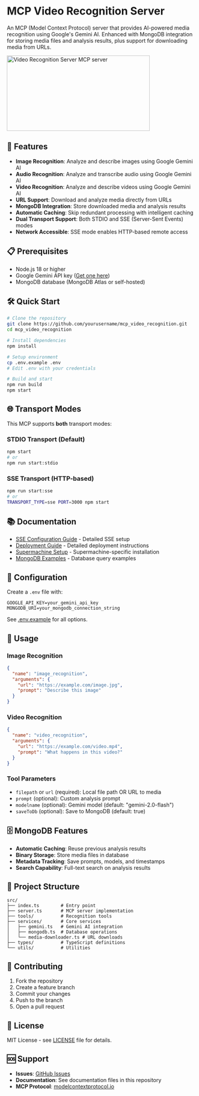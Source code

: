 # MCP Video Recognition Server

An MCP (Model Context Protocol) server that provides AI-powered media recognition using Google's Gemini AI. Enhanced with MongoDB integration for storing media files and analysis results, plus support for downloading media from URLs.

<a href="https://glama.ai/mcp/servers/@mario-andreschak/mcp_video_recognition">
  <img width="380" height="200" src="https://glama.ai/mcp/servers/@mario-andreschak/mcp_video_recognition/badge" alt="Video Recognition Server MCP server" />
</a>

## 🚀 Features

- **Image Recognition**: Analyze and describe images using Google Gemini AI
- **Audio Recognition**: Analyze and transcribe audio using Google Gemini AI  
- **Video Recognition**: Analyze and describe videos using Google Gemini AI
- **URL Support**: Download and analyze media directly from URLs
- **MongoDB Integration**: Store downloaded media and analysis results
- **Automatic Caching**: Skip redundant processing with intelligent caching
- **Dual Transport Support**: Both STDIO and SSE (Server-Sent Events) modes
- **Network Accessible**: SSE mode enables HTTP-based remote access

## 📋 Prerequisites

- Node.js 18 or higher
- Google Gemini API key ([Get one here](https://makersuite.google.com/app/apikey))
- MongoDB database (MongoDB Atlas or self-hosted)

## 🛠️ Quick Start

```bash
# Clone the repository
git clone https://github.com/yourusername/mcp_video_recognition.git
cd mcp_video_recognition

# Install dependencies
npm install

# Setup environment
cp .env.example .env
# Edit .env with your credentials

# Build and start
npm run build
npm start
```

## 🌐 Transport Modes

This MCP supports **both** transport modes:

### STDIO Transport (Default)
```bash
npm start
# or
npm run start:stdio
```

### SSE Transport (HTTP-based)
```bash
npm run start:sse
# or
TRANSPORT_TYPE=sse PORT=3000 npm start
```

## 📚 Documentation

- [SSE Configuration Guide](./SSE_CONFIGURATION.md) - Detailed SSE setup
- [Deployment Guide](./DEPLOYMENT.md) - Detailed deployment instructions
- [Supermachine Setup](./SUPERMACHINE_SETUP.md) - Supermachine-specific installation
- [MongoDB Examples](./examples/mongodb-examples.md) - Database query examples

## 🔧 Configuration

Create a `.env` file with:
```env
GOOGLE_API_KEY=your_gemini_api_key
MONGODB_URI=your_mongodb_connection_string
```

See [.env.example](./.env.example) for all options.

## 🎯 Usage

### Image Recognition
```json
{
  "name": "image_recognition",
  "arguments": {
    "url": "https://example.com/image.jpg",
    "prompt": "Describe this image"
  }
}
```

### Video Recognition
```json
{
  "name": "video_recognition",
  "arguments": {
    "url": "https://example.com/video.mp4",
    "prompt": "What happens in this video?"
  }
}
```

### Tool Parameters

- `filepath` or `url` (required): Local file path OR URL to media
- `prompt` (optional): Custom analysis prompt
- `modelname` (optional): Gemini model (default: "gemini-2.0-flash")
- `saveToDb` (optional): Save to MongoDB (default: true)

## 🗄️ MongoDB Features

- **Automatic Caching**: Reuse previous analysis results
- **Binary Storage**: Store media files in database
- **Metadata Tracking**: Save prompts, models, and timestamps
- **Search Capability**: Full-text search on analysis results

## 📁 Project Structure

```
src/
├── index.ts        # Entry point
├── server.ts       # MCP server implementation
├── tools/          # Recognition tools
├── services/       # Core services
│   ├── gemini.ts   # Gemini AI integration
│   ├── mongodb.ts  # Database operations
│   └── media-downloader.ts # URL downloads
├── types/          # TypeScript definitions
└── utils/          # Utilities
```

## 🤝 Contributing

1. Fork the repository
2. Create a feature branch
3. Commit your changes
4. Push to the branch
5. Open a pull request

## 📄 License

MIT License - see [LICENSE](./LICENSE) file for details.

## 🆘 Support

- **Issues**: [GitHub Issues](https://github.com/yourusername/mcp_video_recognition/issues)
- **Documentation**: See documentation files in this repository
- **MCP Protocol**: [modelcontextprotocol.io](https://modelcontextprotocol.io/)
